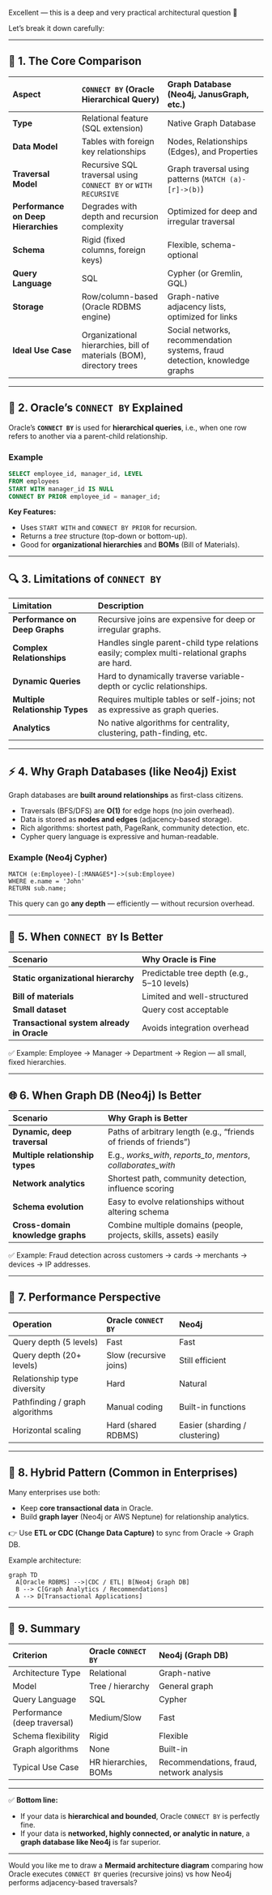 Excellent — this is a deep and very practical architectural question 👏

Let’s break it down carefully:

---

## 🧠 1. The Core Comparison

| Aspect                              | `CONNECT BY` (Oracle Hierarchical Query)                             | Graph Database (Neo4j, JanusGraph, etc.)                                   |
| :---------------------------------- | :------------------------------------------------------------------- | :------------------------------------------------------------------------- |
| **Type**                            | Relational feature (SQL extension)                                   | Native Graph Database                                                      |
| **Data Model**                      | Tables with foreign key relationships                                | Nodes, Relationships (Edges), and Properties                               |
| **Traversal Model**                 | Recursive SQL traversal using `CONNECT BY` or `WITH RECURSIVE`       | Graph traversal using patterns (`MATCH (a)-[r]->(b)`)                      |
| **Performance on Deep Hierarchies** | Degrades with depth and recursion complexity                         | Optimized for deep and irregular traversal                                 |
| **Schema**                          | Rigid (fixed columns, foreign keys)                                  | Flexible, schema-optional                                                  |
| **Query Language**                  | SQL                                                                  | Cypher (or Gremlin, GQL)                                                   |
| **Storage**                         | Row/column-based (Oracle RDBMS engine)                               | Graph-native adjacency lists, optimized for links                          |
| **Ideal Use Case**                  | Organizational hierarchies, bill of materials (BOM), directory trees | Social networks, recommendation systems, fraud detection, knowledge graphs |

---

## 🧩 2. Oracle’s `CONNECT BY` Explained

Oracle’s **`CONNECT BY`** is used for **hierarchical queries**, i.e., when one row refers to another via a parent-child relationship.

### Example

```sql
SELECT employee_id, manager_id, LEVEL
FROM employees
START WITH manager_id IS NULL
CONNECT BY PRIOR employee_id = manager_id;
```

**Key Features:**

* Uses `START WITH` and `CONNECT BY PRIOR` for recursion.
* Returns a *tree* structure (top-down or bottom-up).
* Good for **organizational hierarchies** and **BOMs** (Bill of Materials).

---

## 🔍 3. Limitations of `CONNECT BY`

| Limitation                      | Description                                                                                  |
| :------------------------------ | :------------------------------------------------------------------------------------------- |
| **Performance on Deep Graphs**  | Recursive joins are expensive for deep or irregular graphs.                                  |
| **Complex Relationships**       | Handles single parent-child type relations easily; complex multi-relational graphs are hard. |
| **Dynamic Queries**             | Hard to dynamically traverse variable-depth or cyclic relationships.                         |
| **Multiple Relationship Types** | Requires multiple tables or self-joins; not as expressive as graph queries.                  |
| **Analytics**                   | No native algorithms for centrality, clustering, path-finding, etc.                          |

---

## ⚡ 4. Why Graph Databases (like Neo4j) Exist

Graph databases are **built around relationships** as first-class citizens.

* Traversals (BFS/DFS) are **O(1)** for edge hops (no join overhead).
* Data is stored as **nodes and edges** (adjacency-based storage).
* Rich algorithms: shortest path, PageRank, community detection, etc.
* Cypher query language is expressive and human-readable.

### Example (Neo4j Cypher)

```cypher
MATCH (e:Employee)-[:MANAGES*]->(sub:Employee)
WHERE e.name = 'John'
RETURN sub.name;
```

This query can go **any depth** — efficiently — without recursion overhead.

---

## 🧮 5. When `CONNECT BY` Is Better

| Scenario                                   | Why Oracle is Fine                         |
| :----------------------------------------- | :----------------------------------------- |
| **Static organizational hierarchy**        | Predictable tree depth (e.g., 5–10 levels) |
| **Bill of materials**                      | Limited and well-structured                |
| **Small dataset**                          | Query cost acceptable                      |
| **Transactional system already in Oracle** | Avoids integration overhead                |

✅ Example:
Employee → Manager → Department → Region — all small, fixed hierarchies.

---

## 🌐 6. When Graph DB (Neo4j) Is Better

| Scenario                          | Why Graph is Better                                                |
| :-------------------------------- | :----------------------------------------------------------------- |
| **Dynamic, deep traversal**       | Paths of arbitrary length (e.g., “friends of friends of friends”)  |
| **Multiple relationship types**   | E.g., *works_with*, *reports_to*, *mentors*, *collaborates_with*   |
| **Network analytics**             | Shortest path, community detection, influence scoring              |
| **Schema evolution**              | Easy to evolve relationships without altering schema               |
| **Cross-domain knowledge graphs** | Combine multiple domains (people, projects, skills, assets) easily |

✅ Example:
Fraud detection across customers → cards → merchants → devices → IP addresses.

---

## 🧠 7. Performance Perspective

| Operation                      | Oracle `CONNECT BY`    | Neo4j                          |
| :----------------------------- | :--------------------- | :----------------------------- |
| Query depth (5 levels)         | Fast                   | Fast                           |
| Query depth (20+ levels)       | Slow (recursive joins) | Still efficient                |
| Relationship type diversity    | Hard                   | Natural                        |
| Pathfinding / graph algorithms | Manual coding          | Built-in functions             |
| Horizontal scaling             | Hard (shared RDBMS)    | Easier (sharding / clustering) |

---

## 🧩 8. Hybrid Pattern (Common in Enterprises)

Many enterprises use both:

* Keep **core transactional data** in Oracle.
* Build **graph layer** (Neo4j or AWS Neptune) for relationship analytics.

👉 Use **ETL or CDC (Change Data Capture)** to sync from Oracle → Graph DB.

Example architecture:

```mermaid
graph TD
  A[Oracle RDBMS] -->|CDC / ETL| B[Neo4j Graph DB]
  B --> C[Graph Analytics / Recommendations]
  A --> D[Transactional Applications]
```

---

## 🧱 9. Summary

| Criterion                    | Oracle `CONNECT BY`  | Neo4j (Graph DB)                         |
| :--------------------------- | :------------------- | :--------------------------------------- |
| Architecture Type            | Relational           | Graph-native                             |
| Model                        | Tree / hierarchy     | General graph                            |
| Query Language               | SQL                  | Cypher                                   |
| Performance (deep traversal) | Medium/Slow          | Fast                                     |
| Schema flexibility           | Rigid                | Flexible                                 |
| Graph algorithms             | None                 | Built-in                                 |
| Typical Use Case             | HR hierarchies, BOMs | Recommendations, fraud, network analysis |

---

✅ **Bottom line:**

* If your data is **hierarchical and bounded**, Oracle `CONNECT BY` is perfectly fine.
* If your data is **networked, highly connected, or analytic in nature**, a **graph database like Neo4j** is far superior.

---

Would you like me to draw a **Mermaid architecture diagram** comparing how Oracle executes `CONNECT BY` queries (recursive joins) vs how Neo4j performs adjacency-based traversals?
